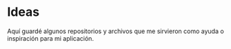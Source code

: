# Ideas
Aquí guardé algunos repositorios y archivos que me sirvieron como ayuda o inspiración para mi aplicación.
